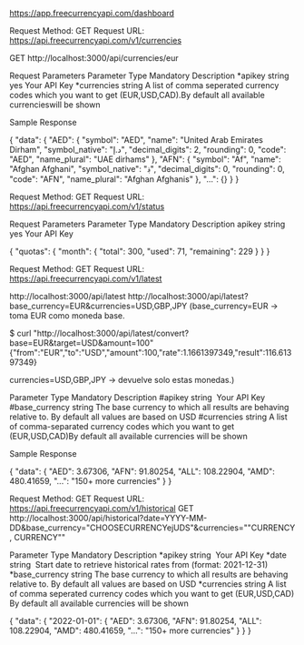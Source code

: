 https://app.freecurrencyapi.com/dashboard

Request Method: GET
Request URL: https://api.freecurrencyapi.com/v1/currencies

GET http://localhost:3000/api/currencies/eur


Request Parameters
Parameter	Type	Mandatory	Description
*apikey	   string	️  yes      	Your API Key
*currencies	string	 A list of comma seperated currency codes which you want to get (EUR,USD,CAD).By default all available currencieswill be shown

Sample Response

{
    "data": {
        "AED": {
            "symbol": "AED",
            "name": "United Arab Emirates Dirham",
            "symbol_native": "د.إ",
            "decimal_digits": 2,
            "rounding": 0,
            "code": "AED",
            "name_plural": "UAE dirhams"
        },
        "AFN": {
            "symbol": "Af",
            "name": "Afghan Afghani",
            "symbol_native": "؋",
            "decimal_digits": 0,
            "rounding": 0,
            "code": "AFN",
            "name_plural": "Afghan Afghanis"
        },
        "...": {}
    }
}


Request Method: GET
Request URL: https://api.freecurrencyapi.com/v1/status

Request Parameters
Parameter	Type	Mandatory	Description
apikey	string	️	   yes       Your API Key

{
    "quotas": {
        "month": {
            "total": 300,
            "used": 71,
            "remaining": 229
        }
    }
}


Request Method: GET
Request URL: https://api.freecurrencyapi.com/v1/latest

http://localhost:3000/api/latest
http://localhost:3000/api/latest?base_currency=EUR&currencies=USD,GBP,JPY (base_currency=EUR → toma EUR como moneda base.

$ curl "http://localhost:3000/api/latest/convert?base=EUR&target=USD&amount=100"
{"from":"EUR","to":"USD","amount":100,"rate":1.1661397349,"result":116.61397349}

currencies=USD,GBP,JPY → devuelve solo estas monedas.)


Parameter	     Type	Mandatory	Description
#apikey	        string	️	Your API Key
#base_currency	string		The base currency to which all results are behaving relative to. By default all values are based on USD
#currencies	    string		A list of comma-separated currency codes which you want to get (EUR,USD,CAD)By default all available currencies will be shown

Sample Response

{
    "data": {
        "AED": 3.67306,
        "AFN": 91.80254,
        "ALL": 108.22904,
        "AMD": 480.41659,
        "...": "150+ more currencies"
    }
}

Request Method: GET
Request URL: https://api.freecurrencyapi.com/v1/historical
GET http://localhost:3000/api/historical?date=YYYY-MM-DD&base_currency="CHOOSECURRENCYejUDS"&currencies=""CURRENCY, CURRENCY""



Parameter	     Type	 Mandatory	 Description
*apikey	        string	️	          Your API Key
*date	        string	️	          Start date to retrieve historical rates from (format: 2021-12-31)
*base_currency	string		         The base currency to which all results are behaving relative to. By default all values are based on USD
*currencies	    string               A list of comma seperated currency codes which you want to get (EUR,USD,CAD) By default all available currencies will be shown

{
    "data": {
        "2022-01-01": {
            "AED": 3.67306,
            "AFN": 91.80254,
            "ALL": 108.22904,
            "AMD": 480.41659,
            "...": "150+ more currencies"
        }
    }
}
